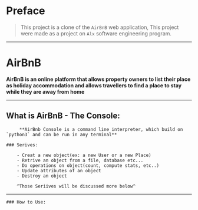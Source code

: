 # Preface

> This project is a clone of the `AirBnB` web application, This project were made as a project on `Alx` software engineering program.

---

# AirBnB

  **AirBnB is an online platform that allows property owners to list their place as holiday accommodation and allows travellers to find a place to stay while they are away from home**

---

  ## What is AirBnB - The Console:

     	 **AirBnb Console is a command line interpreter, which build on `python3` and can be run in any terminal**

	### Serives:

		- Creat a new object(ex: a new User or a new Place)
		- Retrive an object from a file, database etc...
		- Do operations on object(count, compute stats, etc..)
		- Update attributes of an object
		- Destroy an object

		^Those Seriives will be discussed more below^

---

	### How to Use:

